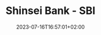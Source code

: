 ---
title: "Shinsei Bank - SBI"
description: "SBI Shinsei Bank stands as a prominent and diverse Japanese financial institution, offering a comprehensive array of financial products and services catering to both institutional and individual customers."
reference: "apelsin"
date: 2023-07-16T16:57:01+02:00
draft: false
---